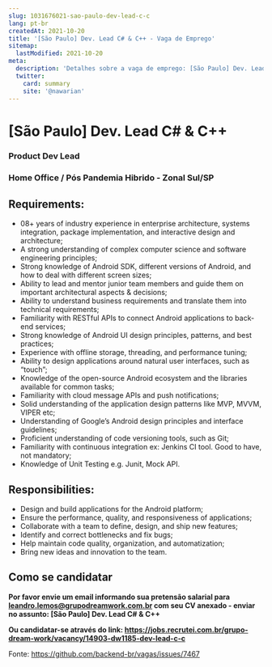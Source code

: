 ```yaml
---
slug: 1031676021-sao-paulo-dev-lead-c-c
lang: pt-br
createdAt: 2021-10-20
title: '[São Paulo] Dev. Lead C# & C++ - Vaga de Emprego'
sitemap:
  lastModified: 2021-10-20
meta:
  description: 'Detalhes sobre a vaga de emprego: [São Paulo] Dev. Lead C# & C++'
  twitter:
    card: summary
    site: '@nawarian'
---
```


# [São Paulo] Dev. Lead C# & C++

### Product Dev Lead

### Home Office / Pós Pandemia Hibrido - Zonal Sul/SP

## Requirements:

- 08+ years of industry experience in enterprise architecture, systems integration, package implementation, and interactive design and architecture;
- A strong understanding of complex computer science and software engineering principles;
- Strong knowledge of Android SDK, different versions of Android, and how to deal with different screen sizes;
- Ability to lead and mentor junior team members and guide them on important architectural aspects & decisions;
- Ability to understand business requirements and translate them into technical requirements;
- Familiarity with RESTful APIs to connect Android applications to back-end services;
- Strong knowledge of Android UI design principles, patterns, and best practices;
- Experience with offline storage, threading, and performance tuning;
- Ability to design applications around natural user interfaces, such as “touch”;
- Knowledge of the open-source Android ecosystem and the libraries available for common tasks;
- Familiarity with cloud message APIs and push notifications;
- Solid understanding of the application design patterns like MVP, MVVM, VIPER etc;
- Understanding of Google’s Android design principles and interface guidelines;
- Proficient understanding of code versioning tools, such as Git;
- Familiarity with continuous integration ex: Jenkins CI tool. Good to have, not mandatory;
- Knowledge of Unit Testing e.g. Junit, Mock API.

## Responsibilities:

- Design and build applications for the Android platform;
- Ensure the performance, quality, and responsiveness of applications;
- Collaborate with a team to define, design, and ship new features;
- Identify and correct bottlenecks and fix bugs;
- Help maintain code quality, organization, and automatization;
- Bring new ideas and innovation to the team.

## Como se candidatar

**Por favor envie um email informando sua pretensão salarial para leandro.lemos@grupodreamwork.com.br com seu CV anexado - enviar no assunto: [São Paulo] Dev. Lead C# & C++**

**Ou candidatar-se através do link: https://jobs.recrutei.com.br/grupo-dream-work/vacancy/14903-dw1185-dev-lead-c-c**

Fonte: https://github.com/backend-br/vagas/issues/7467